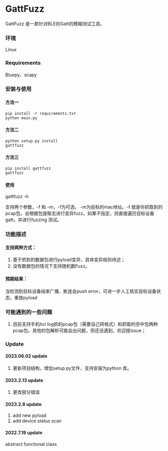 # GattFuzz
GattFuzz 是一款针对BLE的Gatt的模糊测试工具。

### 环境
Linux

### Requirements
Bluepy、scapy

### 安装与使用
#### 方法一

```
pip install -r requirements.txt
python main.py
```

#### 方法二

```
python setup.py install
gattfuzz 
```

#### 方法三

```
pip install gattfuzz
gattfuzz
```

#### 使用

gattfuzz -h

支持两个参数，-f 和 -m，-f为可选。 -m为目标的mac地址。-f 就是你抓取到的pcap包，会根据包提取去进行变异fuzz。如果不指定，则直接遍历目标设备gatt，并进行fuzzing 测试。


### 功能描述

#### 支持两种方式：

1. 基于抓到的数据包进行pyload变异，具体变异规则待述；
2. 没有数据包的情况下支持随机数Fuzz。


#### 预期结果：

当检测到目标设备结束广播、断连会push error，可进一步人工核实目标设备状态，重放pyload

### 可能遇到的一些问题

1. 目前支持手机hci log抓的pcap包（需要自己转格式）和抓取的空中包两种pcap包，其他的包解析可能会出问题，但还没遇到，欢迎提issue；


### Update

#### 2023.06.02 update
1. 更新项目结构，增加setup.py文件，支持安装为python 库。



#### 2023.2.13 update
1. 更改部分错误

#### 2023.2.8 update
1. add new pyload
2. add device status scan

#### 2022.7.19 update
abstract functional class
